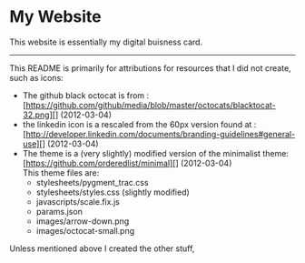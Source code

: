 My Website
=========

This website is essentially my digital buisness card.

---

This README is primarily for attributions for resources that I did not create, such as icons:

- The github black octocat is from : 
[https://github.com/github/media/blob/master/octocats/blacktocat-32.png][] (2012-03-04)
- the linkedin icon is a rescaled from the 60px version found at : 
[http://developer.linkedin.com/documents/branding-guidelines#general-use][] (2012-03-04)
- The theme is a (very slightly) modified version of the minimalist theme: 
[https://github.com/orderedlist/minimal][] (2012-03-04)  
This theme files are:
    - stylesheets/pygment_trac.css
    - stylesheets/styles.css (slightly modified)
    - javascripts/scale.fix.js
    - params.json
    - images/arrow-down.png
    - images/octocat-small.png
    


Unless mentioned above I created the other stuff, 
